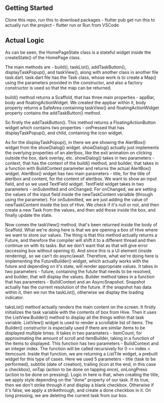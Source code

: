 ## Getting Started

Clone this repo, run this to download packages -
    flutter pub get
run this to actually run the project -
    flutter run
    or Run from VSCode

## Actual Logic

 As can be seen, the HomePageState class is a stateful widget inside the
 createState() of the HomePage class.

 The main methods are - build(), taskList(), addTaskButton(), displayTaskPopup(),
 and taskView(), along with another class in another file task.dart.
 task.dart file has the Task class, whose work is to create a Map() using the 
 parameters provided in the constructor, and also a factory constructor is used
 so that the map can be returned.


 build() method returns a Scaffold, that has three main properties - appBar, body
 and floatingActionWidget. We created the appbar within it, body property returns
 a SafeArea containing taskView() and floatingActionWidget property contains the
 addTaskButton() method.


 So firstly the addTaskButton(). This method returns a FloatingActionButton widget
 which contains two properties - onPressed that has displayTaskPopup(), and child,
 containing the icon widget.


 As for the displayTaskPopup(), in there we are showing the AlertBox() widget 
 from the showDialog() widget. showDialog() actually just implements the overlying 
 properties of an alertbox, like the exit animation on clicking outside the box, 
 dark overlay, etc.
            showDialog() takes in two parameters - context, that has the context 
 of the build() method, and builder, that takes in a function with BuildContext 
 parameter and returns the actual AlertBox() widget.
            AlertBox() widget has two main parameters - title, for the title of 
 alertbox and content, for the content of alertbox. We want to show an input field, 
 and so we used TextField widget. TextField widget takes in two parameters - 
 onSubmitted and onChanged. For onChanged, we are setting the values of the input 
 field inside the newTaskContent varialble (through using the parameter). For 
 onSubmitted, we are just adding the value of newTaskContent inside the box of 
 Hive. We check if it's null or not, and then create a new Task from the values, 
 and then add those inside the box, and finally update the state.


 Now comes the taskView() method, that's been returned inside the body of Scaffold.
 What we're doing here is that we are opening a box of Hive where we want to store
 our values. The thing is that this method actually returns a Future, and therefore
 the compiler will shift it to a different thread and then continue on with its
 tasks. But we don't want that as that will give error (accessing box without 
 opening it). And since this is a UI element (inside rendering), so we can't do 
 async/await.
            Therefore, what we're doing here is implementing the FutureBuilder()
 widget, which actually works with the future and depending on it's state, will 
 render appropriate values. It takes in two parameters - future, containing the
 futute that needs to be resolved, and builder, that will display the values. 
 Builder method takes in a function that has parameters - BuildContext and an 
 AsyncSnapshot. Snapshot actually has the current resolution of the future. If
 the snapshot has data within it, then we run the taskList(), otherwise we display
 the loading indicator.


 taksList() method actually renders the main content on the screen. It firstly 
 initializes the task variable with the contents of box from Hive. Then it uses
 the ListView.Builder() method to display all the things within that task variable.
            ListView() widget is used to render a scrollable list of items. The
            Builder() constructor is especially used if there are similar items
            to be displayed multiple times.
  It takes in two parameters - itemCount, for approximating the amount of scroll
  and itemBuilder, taking in a function of the items to displayed. This function
  has two parameters - BuildContext and an integer index. The function will be 
  called recursively for 0 <= index < itemcount.
  Inside that function, we are returning a ListTile widget, a prebuilt widget for
  this type of cases. Here we used 5 parameters - title (task to be performed), 
  subtitle (date of creation), trailing (icon at the end, in this case a checkbox),
  onTap (action to be done on tapping once), onLongPress (action to be done on 
  pressing).
            Logic in here is that, when creating the title, we apply style depending
            on the "done" property of our task. If its true, then we don't strike
            through it and display a blank checkbox. Otherwise if it's false, we
            apply a strikethrough, and create a done checkbox in it.
            On long pressing, we are deleting the current task from our box.
